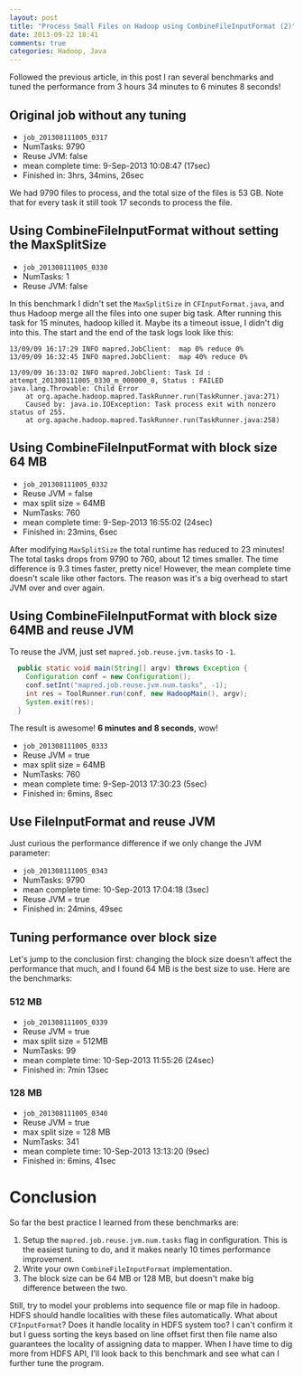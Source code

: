 ```yaml
---
layout: post
title: "Process Small Files on Hadoop using CombineFileInputFormat (2)"
date: 2013-09-22 18:41
comments: true
categories: Hadoop, Java
---
```


Followed the previous article, in this post I ran several benchmarks and tuned the performance from 3 hours 34 minutes to 6 minutes 8 seconds!

<!--more-->

## Original job without any tuning

* `job_201308111005_0317`
* NumTasks: 9790
* Reuse JVM: false
* mean complete time: 9-Sep-2013 10:08:47 (17sec)
* Finished in: 3hrs, 34mins, 26sec

We had 9790 files to process, and the total size of the files is 53 GB. Note that for every task it still took 17 seconds to process the file.

## Using CombineFileInputFormat without setting the MaxSplitSize

* `job_201308111005_0330`
* NumTasks: 1
* Reuse JVM: false

In this benchmark I didn't set the `MaxSplitSize` in `CFInputFormat.java`, and thus Hadoop merge all the files into one super big task.
After running this task for 15 minutes, hadoop killed it. Maybe its a timeout issue, I didn't dig into this.
The start and the end of the task logs look like this:
 
    13/09/09 16:17:29 INFO mapred.JobClient:  map 0% reduce 0%
    13/09/09 16:32:45 INFO mapred.JobClient:  map 40% reduce 0%
 
    13/09/09 16:33:02 INFO mapred.JobClient: Task Id : attempt_201308111005_0330_m_000000_0, Status : FAILED
    java.lang.Throwable: Child Error
        at org.apache.hadoop.mapred.TaskRunner.run(TaskRunner.java:271)
        Caused by: java.io.IOException: Task process exit with nonzero status of 255.
        at org.apache.hadoop.mapred.TaskRunner.run(TaskRunner.java:258)

## Using CombineFileInputFormat with block size 64 MB

* `job_201308111005_0332`
* Reuse JVM = false
* max split size = 64MB
* NumTasks: 760
* mean complete time: 9-Sep-2013 16:55:02 (24sec)
* Finished in: 23mins, 6sec

After modifying `MaxSplitSize` the total runtime has reduced to 23 minutes! The total tasks drops from 9790 to 760, about 12 times smaller. The time difference is 9.3 times faster, pretty nice! However, the mean complete time doesn't scale like other factors. The reason was it's a big overhead to start JVM over and over again.

## Using CombineFileInputFormat with block size 64MB and reuse JVM

To reuse the JVM, just set `mapred.job.reuse.jvm.tasks` to `-1`. 

```java
  public static void main(String[] argv) throws Exception {
    Configuration conf = new Configuration();
    conf.setInt("mapred.job.reuse.jvm.num.tasks", -1);
    int res = ToolRunner.run(conf, new HadoopMain(), argv);
    System.exit(res);
  }
```

The result is awesome! **6 minutes and 8 seconds**, wow!

* `job_201308111005_0333`
* Reuse JVM = true
* max split size = 64MB
* NumTasks: 760
* mean complete time: 9-Sep-2013 17:30:23 (5sec)
* Finished in: 6mins, 8sec

## Use FileInputFormat and reuse JVM

Just curious the performance difference if we only change the JVM parameter:

* `job_201308111005_0343 `
* NumTasks: 9790
* mean complete time: 10-Sep-2013 17:04:18 (3sec)
* Reuse JVM = true
* Finished in: 24mins, 49sec

## Tuning performance over block size

Let's jump to the conclusion first: changing the block size doesn't affect the performance that much, and I found 64 MB is the best size to use. Here are the benchmarks:

### 512 MB

* `job_201308111005_0339`
* Reuse JVM = true
* max split size = 512MB
* NumTasks: 99
* mean complete time: 10-Sep-2013 11:55:26 (24sec)
* Finished in: 7min 13sec

### 128 MB

* `job_201308111005_0340`
* Reuse JVM = true
* max split size = 128 MB
* NumTasks: 341
* mean complete time: 10-Sep-2013 13:13:20 (9sec)
* Finished in: 6mins, 41sec

# Conclusion

So far the best practice I learned from these benchmarks are:

1. Setup the `mapred.job.reuse.jvm.num.tasks` flag in configuration. This is the easiest tuning to do, and it makes nearly 10 times performance improvement.
2. Write your own `CombineFileInputFormat` implementation.
3. The block size can be 64 MB or 128 MB, but doesn't make big difference between the two.

Still, try to model your problems into sequence file or map file in hadoop. HDFS should handle localities with these files automatically.
What about `CFInputFormat`? Does it handle locality in HDFS system too?
I can't confirm it but I guess sorting the keys based on line offset first then file name also guarantees the locality of assigning data to mapper. When I have time to dig more from HDFS API, I'll look back to this benchmark and see what can I further tune the program.
